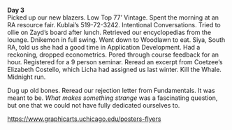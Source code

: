 **Day 3**  
Picked up our new blazers. Low Top 77’ Vintage. Spent the morning at an RA resource fair. Kublai’s 519-72-3242. Intentional Conversations. Tried to ollie on Zayd’s board after lunch. Retrieved our encyclopedias from the lounge. Dnikemon in full swing. Went down to Woodlawn to eat. Siya, South RA, told us she had a good time in Application Development. Had a reckoning, dropped econometrics. Pored through course feedback for an hour. Registered for a 9 person seminar. Reread an excerpt from Coetzee’s Elizabeth Costello, which Licha had assigned us last winter. Kill the Whale. Midnight run.

Dug up old bones. Reread our rejection letter from Fundamentals. It was meant to be. *What makes something strange* was a fascinating question, but one that we could not have fully dedicated ourselves to. 

https://www.graphicarts.uchicago.edu/posters-flyers